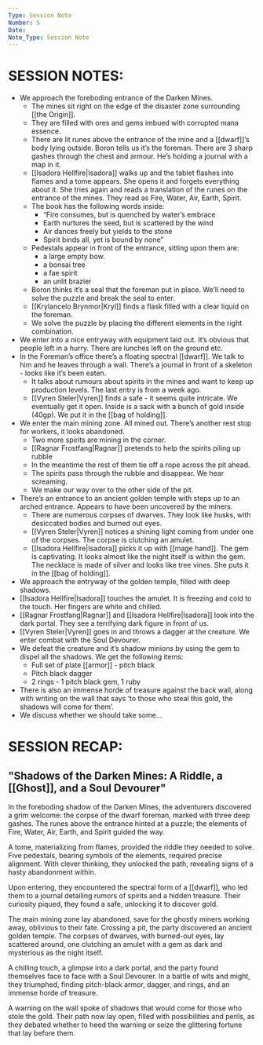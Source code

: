 ```yaml
---
Type: Session Note
Number: 5
Date: 
Note_Type: Session Note
---
```

# SESSION NOTES:

- We approach the foreboding entrance of the Darken Mines.
	- The mines sit right on the edge of the disaster zone surrounding [[the Origin]].
	- They are filled with ores and gems imbued with corrupted mana essence.
	- There are lit runes above the entrance of the mine and a [[dwarf]]’s body lying outside. Boron tells us it’s the foreman. There are 3 sharp gashes through the chest and armour. He’s holding a journal with a map in it.
	- [[Isadora Hellfire|Isadora]] walks up and the tablet flashes into flames and a tome appears. She opens it and forgets everything about it. She tries again and reads a translation of the runes on the entrance of the mines. They read as Fire, Water, Air, Earth, Spirit.
	- The book has the following words inside:
		- “Fire consumes, but is quenched by water’s embrace
		- Earth nurtures the seed, but is scattered by the wind
		- Air dances freely but yields to the stone
		- Spirit binds all, yet is bound by none”
	- Pedestals appear in front of the entrance, sitting upon them are:
		- a large empty bow.
		- a bonsai tree
		- a fae spirit
		- an unlit brazier
	- Boron thinks it’s a seal that the foreman put in place. We’ll need to solve the puzzle and break the seal to enter.
	- [[Krylancelo Brynmor|Kryl]] finds a flask filled with a clear liquid on the foreman.
	- We solve the puzzle by placing the different elements in the right combination.
- We enter into a nice entryway with equipment laid out. It’s obvious that people left in a hurry. There are lunches left on the ground etc.
- In the Foreman’s office there’s a floating spectral [[dwarf]]. We talk to him and he leaves through a wall. There’s a journal in front of a skeleton - looks like it’s been eaten.
	- It talks about rumours about spirits in the mines and want to keep up production levels. The last entry is from a week ago.
	- [[Vyren Steler|Vyren]] finds a safe - it seems quite intricate. We eventually get it open. Inside is a sack with a bunch of gold inside (40gp). We put it in the [[bag of holding]].
- We enter the main mining zone. All mined out. There’s another rest stop for workers, it looks abandoned.
	- Two more spirits are mining in the corner.
	- [[Ragnar Frostfang|Ragnar]] pretends to help the spirits piling up rubble
	- In the meantime the rest of them tie off a rope across the pit ahead.
	- The spirits pass through the rubble and disappear. We hear screaming.
	- We make our way over to the other side of the pit.
- There’s an entrance to an ancient golden temple with steps up to an arched entrance. Appears to have been uncovered by the miners.
	- There are numerous corpses of dwarves. They look like husks, with desiccated bodies and burned out eyes.
	- [[Vyren Steler|Vyren]] notices a shining light coming from under one of the corpses. The corpse is clutching an amulet.
	- [[Isadora Hellfire|Isadora]] picks it up with [[mage hand]]. The gem is captivating. It looks almost like the night itself is within the gem. The necklace is made of silver and looks like tree vines. She puts it in the [[bag of holding]].
- We approach the entryway of the golden temple, filled with deep shadows.
- [[Isadora Hellfire|Isadora]] touches the amulet. It is freezing and cold to the touch. Her fingers are white and chilled.
- [[Ragnar Frostfang|Ragnar]] and [[Isadora Hellfire|Isadora]] look into the dark portal. They see a terrifying dark figure in front of us.
- [[Vyren Steler|Vyren]] goes in and throws a dagger at the creature. We enter combat with the Soul Devourer.
- We defeat the creature and it’s shadow minions by using the gem to dispel all the shadows. We get the following items:
	- Full set of plate [[armor]] - pitch black
	- Pitch black dagger
	- 2 rings - 1 pitch black gem, 1 ruby
- There is also an immense horde of treasure against the back wall, along with writing on the wall that says ‘to those who steal this gold, the shadows will come for them’.
- We discuss whether we should take some…

# SESSION RECAP:
## "Shadows of the Darken Mines: A Riddle, a [[Ghost]], and a Soul Devourer"

In the foreboding shadow of the Darken Mines, the adventurers discovered a grim welcome: the corpse of the dwarf foreman, marked with three deep gashes. The runes above the entrance hinted at a puzzle; the elements of Fire, Water, Air, Earth, and Spirit guided the way.
  
A tome, materializing from flames, provided the riddle they needed to solve. Five pedestals, bearing symbols of the elements, required precise alignment. With clever thinking, they unlocked the path, revealing signs of a hasty abandonment within.

Upon entering, they encountered the spectral form of a [[dwarf]], who led them to a journal detailing rumors of spirits and a hidden treasure. Their curiosity piqued, they found a safe, unlocking it to discover gold.

The main mining zone lay abandoned, save for the ghostly miners working away, oblivious to their fate. Crossing a pit, the party discovered an ancient golden temple. The corpses of dwarves, with burned-out eyes, lay scattered around, one clutching an amulet with a gem as dark and mysterious as the night itself.

A chilling touch, a glimpse into a dark portal, and the party found themselves face to face with a Soul Devourer. In a battle of wits and might, they triumphed, finding pitch-black armor, dagger, and rings, and an immense horde of treasure.

A warning on the wall spoke of shadows that would come for those who stole the gold. Their path now lay open, filled with possibilities and perils, as they debated whether to heed the warning or seize the glittering fortune that lay before them.